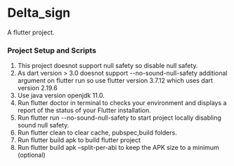 # Delta_sign

A flutter project.

### Project Setup and Scripts

1. This project doesnot support null safety so disable null safety.
2. As dart version > 3.0 doesnot support --no-sound-null-safety additional argument on flutter run so use flutter version 3.7.12 which uses dart version 2.19.6
3. Use java version openjdk 11.0.
4. Run flutter doctor in terminal to checks your environment and displays a report of the status of your Flutter installation.
5. Run flutter run --no-sound-null-safety to start project locally disabling sound null safety.
6. Run flutter clean to clear cache, pubspec,build folders.
7. Run flutter build apk to build flutter project
8. Run flutter build apk –split-per-abi to keep the APK size to a minimum (optional)
